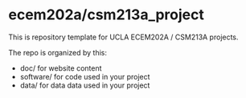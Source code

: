# ecem202a/csm213a_project
This is repository template for UCLA ECEM202A / CSM213A projects.

The repo is organized by this:

* doc/ for website content
* software/ for code used in your project
* data/ for data data used in your project
